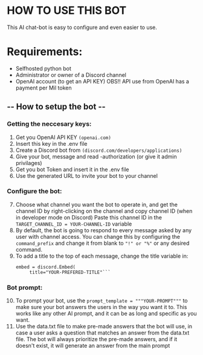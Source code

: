# HOW TO USE THIS BOT

This AI chat-bot is easy to configure and even easier to use.

# Requirements:
- Selfhosted python bot
- Administrator or owner of a Discord channel
- OpenAI account (to get an API KEY) 
  OBS!! API use from OpenAI has a payment per Mil token


## -- How to setup the bot --

### Getting the neccesary keys:
1. Get you OpenAI API KEY 
   ```(openai.com)```
2. Insert this key in the .env file
3. Create a Discord bot from 
   ```(discord.com/developers/applications)```
4. Give your bot, message and read -authorization (or give it admin privilages)
5. Get you bot Token and insert it in the .env file
6. Use the generated URL to invite your bot to your channel

### Configure the bot:
7. Choose what channel you want the bot to operate in, and get the channel ID by right-clicking on the channel and copy channel ID (when in developer mode on Discord)
   Paste this channel ID in the ```TARGET_CHANNEL_ID = YOUR-CHANNEL-ID``` variable
8. By default, the bot is going to respond to every message asked by any user with channel access. 
   You can change this by configuring the ```command_prefix``` and change it from blank to ```"!" or "%"``` or any desired command.
9. To add a title to the top of each message, change the title variable in:
   ```#Build embed
   embed = discord.Embed(
        title="YOUR-PREFERED-TITLE"```

### Bot prompt:
10. To prompt your bot, use the ```prompt_template = """YOUR-PROMPT"""```
    to make sure your bot answers the users in the way you want it to.
    This works like any other AI prompt, and it can be as long and specific as you want.
11. Use the data.txt file to make pre-made answers that the bot will use, in case a user asks a question that matches an answer from the data.txt file.
    The bot will always prioritize the pre-made answers, and if it doesn't exist, it will generate an answer from the main prompt


